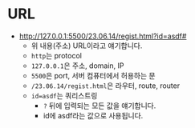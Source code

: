 # URL

- http://127.0.0.1:5500/23.06.14/regist.html?id=asdf#
  - 위 내용(주소) URL이라고 얘기합니다.
  - `http`는 protocol
  - `127.0.0.1`은 주소, domain, IP
  - `5500`은 port, 서버 컴퓨터에서 허용하는 문
  - `/23.06.14/regist.html`은 라우터, route, router
  - `id=asdf`는 쿼리스트링
    - `?` 뒤에 입력되는 모든 값을 얘기합니다.
    - id에 asdf라는 값으로 사용됩니다.
